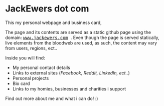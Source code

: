 # JackEwers dot com
This my personal webpage and business card,

The page and its contents are served as a static github page using the domain:
<kbd><a href="http://www.jackewers.com">www.jackewers.com</a>
</kbd>. Even though the page is served statically, live elements from the bloodweb are used, as such, the content may vary from users, regions, ect..


Inside you will find:
* My personal contact details
* Links to external sites (*Facebook, Reddit, LinkedIn, ect..*)
* Personal projects
* Bio card
* Links to my homies, businesses and charities i support
          
Find out more about me and what i can do! :)

<!--


Git Legend :
For multiple Reports, seperate key by '/'.
ie, "--P(*.js)/MJ/--N Networking,MinorFixes & Refactoring"
for a commit Message of (Pages=(ALL).js, had major changes, with key notes of Networking, MinorFixes & Refactoring).

--P(page) Page alteration ('PageAltered')
--N Additional Notes 



--X Crit Error found/addressing
--MF Minor Fixes
--MJ Major Fixes
--B Bug hunting 





Bugs & errors::

Missing Certificates (Likely Spelling errors)

Grasshopper: All & Folder
Phub: TS ,JS ADV, JQUERY

-->
